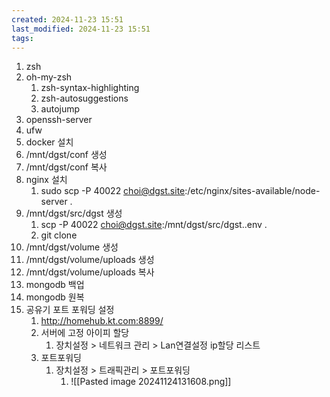 ```yaml
---
created: 2024-11-23 15:51
last_modified: 2024-11-23 15:51
tags:
---
```

1. zsh
2. oh-my-zsh
	1. zsh-syntax-highlighting
	2. zsh-autosuggestions
	3. autojump
3. openssh-server
4. ufw
5. docker 설치
6. /mnt/dgst/conf 생성
7. /mnt/dgst/conf 복사
8. nginx 설치
	1.  sudo scp -P 40022 choi@dgst.site:/etc/nginx/sites-available/node-server .
9. /mnt/dgst/src/dgst 생성
	1. scp -P 40022 choi@dgst.site:/mnt/dgst/src/dgst..env .
	2. git clone 
10. /mnt/dgst/volume 생성
11. /mnt/dgst/volume/uploads 생성
12. /mnt/dgst/volume/uploads 복사
13. mongodb 백업
14. mongodb 원복
15. 공유기 포트 포워딩 설정
	1. http://homehub.kt.com:8899/
	2. 서버에 고정 아이피 할당
		1. 장치설정 > 네트워크 관리 > Lan연결설정 ip할당 리스트
	3. 포트포워딩
		1. 장치설정 > 트래픽관리 > 포트포워딩
			1. ![[Pasted image 20241124131608.png]]


